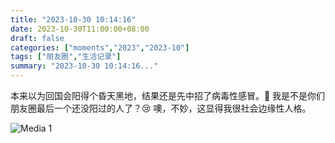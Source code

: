 ```yaml
---
title: "2023-10-30 10:14:16"
date: 2023-10-30T11:00:00+08:00
draft: false
categories: ["moments","2023","2023-10"]
tags: ["朋友圈","生活记录"]
summary: "2023-10-30 10:14:16..."
---
```


本来以为回国会阳得个昏天黑地，结果还是先中招了病毒性感冒。🤧 我是不是你们朋友圈最后一个还没阳过的人了？😢 噢，不妙，这显得我很社会边缘性人格。

![Media 1](/Moments/photos/2023-10-30/202310301014160.jpg)

